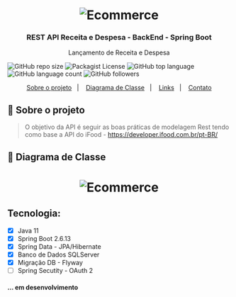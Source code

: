 <h1 align="center">
    <img alt="Ecommerce" src="https://github.com/JeffersonLuizCruz/ifood/blob/main/src/main/resources/templates/ifood.svg" />
</h1>

<h3 align="center">
  REST API Receita e Despesa - BackEnd - Spring Boot
</h3>

<p align="center">Lançamento de Receita e Despesa</p>

![GitHub repo size](https://img.shields.io/github/repo-size/JeffersonLuizCruz/financial)  ![Packagist License](https://img.shields.io/packagist/l/JeffersonLuizCruz/financial)  ![GitHub top language](https://img.shields.io/github/languages/top/JeffersonLuizCruz/financial)  ![GitHub language count](https://img.shields.io/github/languages/count/JeffersonLuizCruz/financial?label=Linguagem%20de%20Programa%C3%A7%C3%A3o)  ![GitHub followers](https://img.shields.io/github/followers/JeffersonLuizCruz?style=social)

<p align="center">
  <a href="#-sobre">Sobre o projeto</a>&nbsp;&nbsp;&nbsp;|&nbsp;&nbsp;&nbsp;
  <a href="#-diagrama">Diagrama de Classe</a>&nbsp;&nbsp;&nbsp;|&nbsp;&nbsp;&nbsp;
  <a href="#-links">Links</a>&nbsp;&nbsp;&nbsp;|&nbsp;&nbsp;&nbsp;
  <a href="#-contato">Contato</a>
</p>

## :page_with_curl: Sobre o projeto <a name="-sobre"/></a>

> O objetivo da API é seguir as boas práticas de modelagem Rest tendo como base a API do iFood - https://developer.ifood.com.br/pt-BR/ 



## :page_with_curl: Diagrama de Classe <a name="-diagrama"/></a>
<h1 align="center">
    <img alt="Ecommerce" src="https://github.com/JeffersonLuizCruz/ifood/blob/main/src/main/resources/templates/ESR%20-%20Diagrama%20de%20classes.png" />
</h1>

## Tecnologia:
- [x] Java 11<br>
- [x] Spring Boot 2.6.13<br>
- [x] Spring Data - JPA/Hibernate<br>
- [x] Banco de Dados SQLServer<br>
- [x] Migração DB - Flyway<br>
- [ ] Spring Secutity - OAuth 2<br>

#### ... em desenvolvimento





